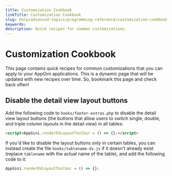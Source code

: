 ```yaml
---
title: Customization Cookbook 
linkTitle: Customization Cookbook
slug: help/advanced-topics/programming-reference/customization-cookbook
keywords: 
description: Quick recipes for common customizations.
---
```


# Customization Cookbook

This page contains quick recipes for common customizations that you can apply to your AppGini applications. This is a dynamic page that will be updated with new recipes over time.
So, bookmark this page and check back often!

## Disable the detail view layout buttons

Add the following code to `hooks/footer-extras.php` to disable the detail view layout buttons (the buttons that allow users to switch single, double, and triple column layouts in the detail view) in all tables:

```html
<script>AppGini.renderDVLayoutToolbar = () => {};</script>
```

If you'd like to disable the layout buttons only in certain tables, you can instead create the file `hooks/tablename-dv.js` if it doesn't already exist (replace `tablename` with the actual name of the table), and add the following code to it:

```js
AppGini.renderDVLayoutToolbar = () => {};
```

